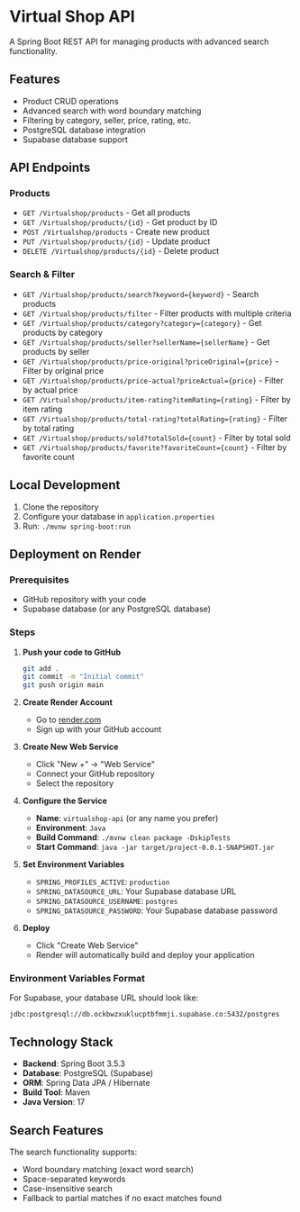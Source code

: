 # Virtual Shop API

A Spring Boot REST API for managing products with advanced search functionality.

## Features

- Product CRUD operations
- Advanced search with word boundary matching
- Filtering by category, seller, price, rating, etc.
- PostgreSQL database integration
- Supabase database support

## API Endpoints

### Products
- `GET /Virtualshop/products` - Get all products
- `GET /Virtualshop/products/{id}` - Get product by ID
- `POST /Virtualshop/products` - Create new product
- `PUT /Virtualshop/products/{id}` - Update product
- `DELETE /Virtualshop/products/{id}` - Delete product

### Search & Filter
- `GET /Virtualshop/products/search?keyword={keyword}` - Search products
- `GET /Virtualshop/products/filter` - Filter products with multiple criteria
- `GET /Virtualshop/products/category?category={category}` - Get products by category
- `GET /Virtualshop/products/seller?sellerName={sellerName}` - Get products by seller
- `GET /Virtualshop/products/price-original?priceOriginal={price}` - Filter by original price
- `GET /Virtualshop/products/price-actual?priceActual={price}` - Filter by actual price
- `GET /Virtualshop/products/item-rating?itemRating={rating}` - Filter by item rating
- `GET /Virtualshop/products/total-rating?totalRating={rating}` - Filter by total rating
- `GET /Virtualshop/products/sold?totalSold={count}` - Filter by total sold
- `GET /Virtualshop/products/favorite?favoriteCount={count}` - Filter by favorite count

## Local Development

1. Clone the repository
2. Configure your database in `application.properties`
3. Run: `./mvnw spring-boot:run`

## Deployment on Render

### Prerequisites
- GitHub repository with your code
- Supabase database (or any PostgreSQL database)

### Steps

1. **Push your code to GitHub**
   ```bash
   git add .
   git commit -m "Initial commit"
   git push origin main
   ```

2. **Create Render Account**
   - Go to [render.com](https://render.com)
   - Sign up with your GitHub account

3. **Create New Web Service**
   - Click "New +" → "Web Service"
   - Connect your GitHub repository
   - Select the repository

4. **Configure the Service**
   - **Name**: `virtualshop-api` (or any name you prefer)
   - **Environment**: `Java`
   - **Build Command**: `./mvnw clean package -DskipTests`
   - **Start Command**: `java -jar target/project-0.0.1-SNAPSHOT.jar`

5. **Set Environment Variables**
   - `SPRING_PROFILES_ACTIVE`: `production`
   - `SPRING_DATASOURCE_URL`: Your Supabase database URL
   - `SPRING_DATASOURCE_USERNAME`: `postgres`
   - `SPRING_DATASOURCE_PASSWORD`: Your Supabase database password

6. **Deploy**
   - Click "Create Web Service"
   - Render will automatically build and deploy your application

### Environment Variables Format

For Supabase, your database URL should look like:
```
jdbc:postgresql://db.ockbwzxuklucptbfmmji.supabase.co:5432/postgres
```

## Technology Stack

- **Backend**: Spring Boot 3.5.3
- **Database**: PostgreSQL (Supabase)
- **ORM**: Spring Data JPA / Hibernate
- **Build Tool**: Maven
- **Java Version**: 17

## Search Features

The search functionality supports:
- Word boundary matching (exact word search)
- Space-separated keywords
- Case-insensitive search
- Fallback to partial matches if no exact matches found 